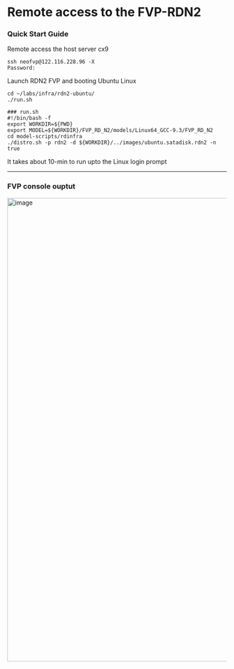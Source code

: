 # Remote access to the FVP-RDN2


### Quick Start Guide

Remote access the host server cx9
```
ssh neofvp@122.116.228.96 -X
Password:
```

Launch RDN2 FVP and booting Ubuntu Linux
```
cd ~/labs/infra/rdn2-ubuntu/
./run.sh
```

```
### run.sh
#!/bin/bash -f
export WORKDIR=${PWD}
export MODEL=${WORKDIR}/FVP_RD_N2/models/Linux64_GCC-9.3/FVP_RD_N2
cd model-scripts/rdinfra
./distro.sh -p rdn2 -d ${WORKDIR}/../images/ubuntu.satadisk.rdn2 -n true
```

It takes about 10-min to run upto the Linux login prompt

---
### FVP console ouptut

<img width="800" height="1062" alt="image" src="https://github.com/user-attachments/assets/1816fe99-268c-41e3-8fb6-8b644958a45f" />
 
